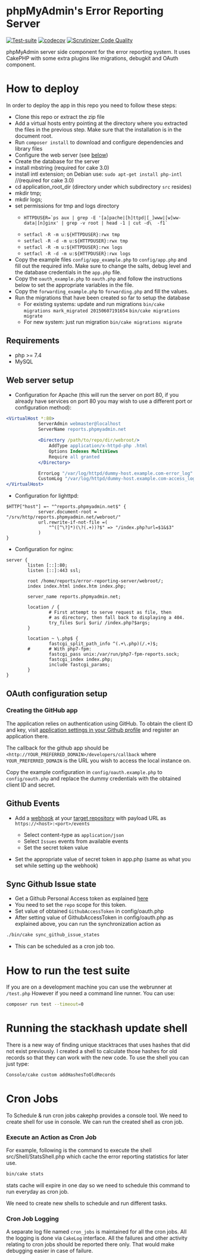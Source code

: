 phpMyAdmin's Error Reporting Server
===================================

[![Test-suite](https://github.com/phpmyadmin/error-reporting-server/actions/workflows/tests.yml/badge.svg?branch=master)](https://github.com/phpmyadmin/error-reporting-server/actions/workflows/tests.yml)
[![codecov](https://codecov.io/gh/phpmyadmin/error-reporting-server/branch/master/graph/badge.svg)](https://codecov.io/gh/phpmyadmin/error-reporting-server)
[![Scrutinizer Code Quality](https://scrutinizer-ci.com/g/phpmyadmin/error-reporting-server/badges/quality-score.png?b=master)](https://scrutinizer-ci.com/g/phpmyadmin/error-reporting-server/?branch=master)

phpMyAdmin server side component for the error reporting system. It uses
CakePHP with some extra plugins like migrations, debugkit and OAuth
component.

# How to deploy

In order to deploy the app in this repo you need to follow these steps:

- Clone this repo or extract the zip file
- Add a virtual hosts entry pointing at the directory where you extracted the
  files in the previous step. Make sure that the installation is in the
  document root.
- Run `composer install` to download and configure dependencies and library files
- Configure the web server (see [below](#oauth-configuration-setup))
- Create the database for the server
- install mbstring (required for cake 3.0)
- install intl extension; on Debian use: `sudo apt-get install php-intl` //(required for cake 3.0)
- cd application_root_dir (directory under which subdirectory `src` resides)
- mkdir tmp;
- mkdir logs;
- set permissions for tmp and logs directory
	-     HTTPDUSER=`ps aux | grep -E '[a]pache|[h]ttpd|[_]www|[w]ww-data|[n]ginx' | grep -v root | head -1 | cut -d\  -f1`
	- `setfacl -R -m u:${HTTPDUSER}:rwx tmp`
	- `setfacl -R -d -m u:${HTTPDUSER}:rwx tmp`
	- `setfacl -R -m u:${HTTPDUSER}:rwx logs`
	- `setfacl -R -d -m u:${HTTPDUSER}:rwx logs`
- Copy the example files `config/app_example.php` to
  `config/app.php` and fill out the required info.
  Make sure to change the salts, debug level and
  the database credentials in the `app.php` file.
- Copy the `oauth_example.php` to `oauth.php` and follow the instructions below
  to set the appropriate variables in the file.
- Copy the `forwarding_example.php` to `forwarding.php` and fill the values.
- Run the migrations that have been created so far to setup the database
 	- For existing systems: update and run migrations
    	`bin/cake migrations mark_migrated 20150607191654`
    	`bin/cake migrations migrate`
	- For new system: just run migration
	 `bin/cake migrations migrate`

## Requirements

- php >= 7.4
- MySQL


## Web server setup

- Configuration for Apache (this will run the server on port 80, if you
  already have services on port 80 you may wish to use a different port
  or configuration method):
```apache
<VirtualHost *:80>
			ServerAdmin webmaster@localhost
			ServerName reports.phpmyadmin.net

			<Directory /path/to/repo/dir/webroot/>
				AddType application/x-httpd-php .html
				Options Indexes MultiViews
				Require all granted
			</Directory>

			ErrorLog "/var/log/httpd/dummy-host.example.com-error_log"
			CustomLog "/var/log/httpd/dummy-host.example.com-access_log" common
</VirtualHost>
```
- Configuration for lighttpd:
```lighttpd
$HTTP["host"] =~ "^reports.phpmyadmin.net$" {
			server.document-root = "/srv/http/reports.phpmyadmin.net/webroot/"
			url.rewrite-if-not-file =(
				"^([^\?]*)(\?(.+))?$" => "/index.php?url=$1&$3"
			)
}
```
- Configuration for nginx:
```nginx
server {
        listen [::]:80;
        listen [::]:443 ssl;

        root /home/reports/error-reporting-server/webroot/;
        index index.html index.htm index.php;

        server_name reports.phpmyadmin.net;

        location / {
                # First attempt to serve request as file, then
                # as directory, then fall back to displaying a 404.
                try_files $uri $uri/ /index.php?$args;
        }

        location ~ \.php$ {
                fastcgi_split_path_info ^(.+\.php)(/.+)$;
        #       # With php7-fpm:
                fastcgi_pass unix:/var/run/php7-fpm-reports.sock;
                fastcgi_index index.php;
                include fastcgi_params;
        }
}
```

## OAuth configuration setup

### Creating the GitHub app

The application relies on authentication using GitHub. To obtain the client ID
and key, visit [application settings in your Github profile][gh-oauth] and
register an application there.

The callback for the github app should be ``<http://YOUR_PREFERRED_DOMAIN>/developers/callback`` where ``YOUR_PREFERRED_DOMAIN`` is the URL you wish to access the local instance on.

Copy the example configuration in ``config/oauth.example.php`` to ``config/oauth.php`` and replace the dummy credentials with the obtained client ID and secret.

[gh-oauth]: https://github.com/settings/developers

## Github Events

- Add a [webhook](https://developer.github.com/webhooks/creating/) at your [target repository](https://github.com/phpmyadmin/phpmyadmin) with payload URL as `https://<host>:<port>/events`
  - Select content-type as `application/json`
  - Select `Issues` events from available events
  - Set the secret token value

- Set the appropriate value of secret token in app.php (same as what you set while setting up the webhook)


## Sync Github Issue state

- Get a Github Personal Access token as explained [here](https://help.github.com/articles/creating-a-personal-access-token-for-the-command-line/)
- You need to set the `repo` scope for this token.
- Set value of obtained `GithubAccessToken` in config/oauth.php
- After setting value of GithubAccessToken in config/oauth.php as explained above, you can run the synchronization action as

```sh
./bin/cake sync_github_issue_states
```

- This can be scheduled as a cron job too.

# How to run the test suite

If you are on a development machine you can use the webrunner at `/test.php`
However if you need a command line runner. You can use:

```sh
composer run test --timeout=0
```

# Running the stackhash update shell

There is a new way of finding unique stacktraces that uses hashes that did not
exist previously. I created a shell to calculate those hashes for old records so
that they can work with the new code. To use the shell you can just type:

```sh
Console/cake custom addHashesToOldRecords
```

# Cron Jobs

To Schedule & run cron jobs cakephp provides a console tool. We need to create shell for use in console. We can run the created shell as cron job.

### Execute an Action as Cron Job
For example, following is the command to execute the shell src/Shell/StatsShell.php which cache the error reporting statistics for later use.

```sh
bin/cake stats
```

stats cache will expire in one day so we need to schedule this command to run everyday as cron job.

We need to create new shells to schedule and run different tasks.

### Cron Job Logging

A separate log file named `cron_jobs` is maintained for all the cron jobs. All the logging is done via `CakeLog` interface. All the failures and other activity relating to cron jobs should be reported there only. That would make debugging easier in case of failure.
